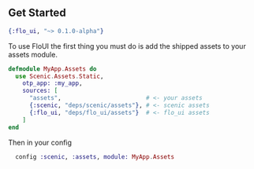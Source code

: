 ## Get Started

``` elixir
{:flo_ui, "~> 0.1.0-alpha"}
```

To use FloUI the first thing you must do is add the shipped assets to your assets module.

  ``` elixir
  defmodule MyApp.Assets do
    use Scenic.Assets.Static,
      otp_app: :my_app,
      sources: [
        "assets",                        # <- your assets
        {:scenic, "deps/scenic/assets"}, # <- scenic assets
        {:flo_ui, "deps/flo_ui/assets"}  # <- flo_ui assets
      ]
  end
  ```

  Then in your config

``` elixir
  config :scenic, :assets, module: MyApp.Assets
```

